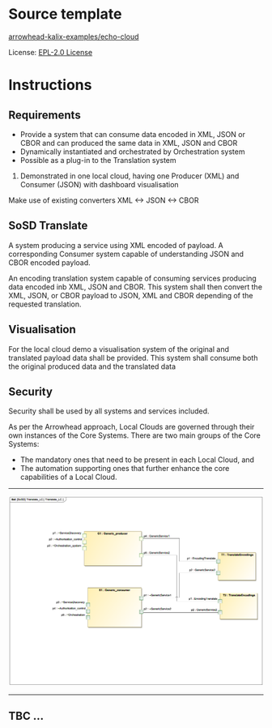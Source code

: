 # Source template

[arrowhead-kalix-examples/echo-cloud](https://github.com/arrowhead-f/arrowhead-kalix-examples/tree/master/echo-cloud)

License: [EPL-2.0 License](https://github.com/arrowhead-f/arrowhead-kalix-examples/blob/master/LICENSE)


# Instructions

## Requirements

- Provide a system that can consume data encoded in XML, JSON or CBOR and can produced the same data in XML, JSON and CBOR
- Dynamically instantiated and orchestrated by Orchestration system
- Possible as a plug-in to the Translation system

1. Demonstrated in one local cloud, having one Producer (XML) and Consumer   (JSON) with dashboard visualisation

Make use of existing converters XML <-> JSON <-> CBOR

## SoSD Translate

A system producing a service using XML encoded of payload. A corresponding Consumer
system capable of understanding JSON and CBOR encoded payload.

An encoding translation system capable of consuming services producing data encoded inb
XML, JSON and CBOR. This system shall then convert the XML, JSON, or CBOR payload to JSON,
XML and CBOR depending of the requested translation.

## Visualisation

For the local cloud demo a visualisation system of the original and translated payload data
shall be provided. This system shall consume both the original produced data and the
translated data

## Security

Security shall be used by all systems and services included.

As per the Arrowhead approach, Local Clouds are governed through
their own instances of the Core Systems. There are two main groups
of the Core Systems:
- The mandatory ones that need to be present in each Local Cloud,
and
- The automation supporting ones that further enhance the core
capabilities of a Local Cloud.


---

![translate_lc](docs/Translate_LC.png)

--- 


## TBC ...